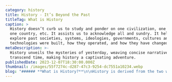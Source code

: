 ```yaml
---
category: history
title: History - It’s Beyond the Past
titleTag: What is History
caption: >
  History doesn’t curb us to study and ponder on one civilization, one religion,
  one country, etc. It assists us to acknowledge all and sundry. It helps us
  explore past societies, systems, ideologies, governments, cultures and
  technologies were built, how they operated, and how they have changed.
metaDescription: >-
  History unveils the mysteries of yesterday, weaving concise narratives that
  transcend time, making history a captivating adventure.
publishedDate: 2023-12-07T18:30:00.000Z
thumbnail: /images/55f7274c-d287-47c3-9254-dc7551a10234.webp
blog: "###### **What is History?**\n\nHistory is derived from the two words “His” and “Story”; which means the story of a man. History covers a multitude of aspects from multifarious eras and multiple topics like the evolution of the earth, and the evolution of man, to ancient and novel inventions. History is deciphered into ternion periods i.e., ancient, medieval, and modern.\n\n### Why history is important to study?\n\nHistory encourages us to comprehend multifaceted cultures across the globe so that novices can think ahead of their time, they can associate with folks coming from different parts of the world. History doesn’t cause us to study and ponder on one civilization, one religion, one country, etc. It assists us to acknowledge all and sundry. It helps us explore how past societies, systems, ideologies, governments, cultures and technologies were built, how they operated, and how they have changed.\n\n### What are common misconceptions about history?\n\n#### **1. History is boring!**\n\nReally, can you believe it? Each and everything that you see, living or non-living has its history and a story to tell. You can roleplay your favourite freedom fighter, prime minister, or president, or there might be some episodes that inspire you to be like them or act like them. It inspires you to research and understand the third-person perspectives.\n\n#### **2. History is just about deceased people!**\n\nEven though the people are not there or the era has passed, it has left behind many learnings, experiences and answers. Finding out about things already occurred helps you to develop inquisitiveness to know more about the various tiny and huge inventions. E.g., who came up with the idea of the first computer? Was it Charles Babbage or Alan Turing? Who came up with the idea of a backpack, shoes, comb, etc.? What made them think about these basic necessities? Were people readily open to these ideas?\n\n#### **3. History is just the memorization of people, places, and dates:**\n\nHistory is miscellaneous. The apprentice should be trained to see the big picture of an episode. For e.g. which events led to that episode, who were the people involved, why they were involved, and what were the repercussions of those events which led to that episode? Instead of shoving information in the head of the apprentice, we should make them more inclined to retain this information.\n\n#### **4. History is all lecture and text reading:**\n\nIt's definitely untrue! It's about exploring your circumambient. It's about taking long walks with elders and asking them, instead of high rise what was there before, how was Bengaluru before the emergence of IT companies, and why all IT companies are situated in Bengaluru when we have a shortage of water? It's about visiting a museum and developing a close-knit relationship with our ancestors. It's all about dwelling in the sea of unknown knowledge.\n\n#### **5. History is never relevant!**\n\nAll history is known as the collection of the past. But without the past, there is no future. The mistakes which our ancestors made; our political leaders make sure to do not repeat them. History helps us improvise our inventions, and understand the law of physics, it would be a shame to admit that the architecture of our ancestors is far better than the new construction of high rises, it is way more beautiful, strong, and untethered.\n\n### History helps us to develop and refine our skills. How?\n\n#### **1. Reading and Writing**\n\nHistory guides us to analyze the work of distinguished historians from the abysmal writings of their own time. We can comprehend history from primary and secondary sources which give us insight into the work of the following few historians mentioned here although there are many more like Herodotus, Edward Gibbon, Karl Marx, Fernand Braudel,\_\n\nLeopold von Ranke, Kalhana, Al Biruni, Hsuan Tsang etc. Primary sources (written at that time) and secondary sources (written about a period, after the fact).\n\n#### **2. Craft your own opinions.**\n\n* In history, we have the privilege to craft our own opinions about events because there is no decisive truth about the events. E.g., the victory of one group was a loss of another. In the modern world, the conquest of Afghanistan by the Taliban is not good news for India, but if we study about their success there is no powerful government and leader who can fight back. So, with this event, we realize the importance of powerful leaders, government, and military who will never let down their people by fleeing to another country.\n\n#### **3. Decision-making**\n\n* Studying the events and happenings of the past, analysing them and drawing conclusions helps us prevent mistakes and learn about well-worked theories. It helps us to make informed decisions and guides us to overcome obstacles.\n\n### **We all are living history!**\n\nAs said by Martin Luther King Jr.\n\n> *‘We are not makers of History; We are made of History’.*\n\nAll people and cultures are living histories because we have inherited our past through our ancestors. History matters because it helps us as individuals and as societies to understand why our societies are the way they are and what they value. For Generation Z we are history and outdated because we didn’t renovate our rooms with LED lights, and we don’t have TikTok installed on our mobile phones.\n\n### Why History is fun?\n\nLearning about history can be a great deal of entertainment because we have thongs of movies like Mohenjo-Daro, Gandhi, Border, The Ghazi Attack, Panipat, The Thugs of Hindustan, etc. History is a complete package of fascinating stories ever told like Panchatantra, Shakuntala, The Last Mughal, Discovery of India, The Train to Pakistan, etc. Regularly new stories with varied genres like treasures, mysteries, adventures, folklore, etc. keep emerging from the past to the mainstream.\n\n### Conclusion\n\nThe study of history, and our past will help us in enhancing our skills and will help us to acquire traits as a better version of a global citizen.\n"
---
```


